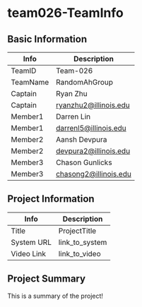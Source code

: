 # team026-TeamInfo

## Basic Information

|   Info      |        Description     |
| ----------- | ---------------------- |
| TeamID      |        Team-026        |
| TeamName    |      RandomAhGroup     |
| Captain     |       Ryan Zhu         |
| Captain     |  ryanzhu2@illinois.edu |
| Member1     |        Darren Lin      |
| Member1     |  darrenl5@illinois.edu |
| Member2     |     Aansh Devpura      |
| Member2     |  devpura2@illinois.edu |
| Member3     |      Chason Gunlicks   |
| Member3     | chasong2@illinois.edu  |

## Project Information

|   Info      |        Description     |
| ----------- | ---------------------- |
|  Title      |       ProjectTitle     |
| System URL  |      link_to_system    |
| Video Link  |      link_to_video     |

## Project Summary

This is a summary of the project!
